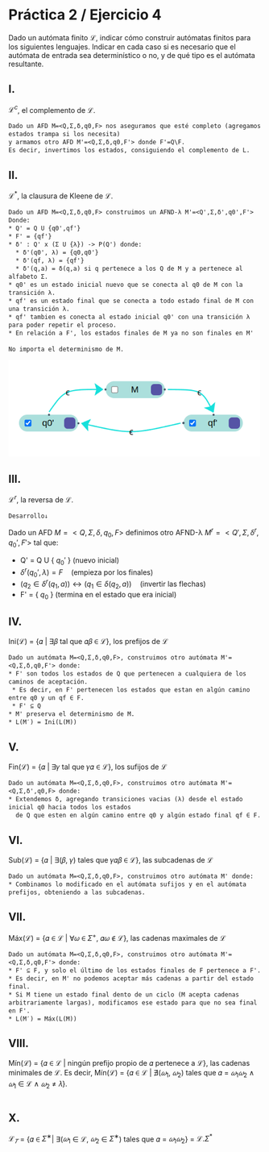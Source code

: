 # Práctica 2 / Ejercicio 4  
Dado un autómata finito $\mathscr{L}$, indicar cómo construir autómatas finitos para los siguientes lenguajes. Indicar en cada caso si es necesario que el autómata de entrada sea determinístico o no, y de qué tipo es el autómata resultante.  
## I. 
$ℒ^c$, el complemento de ℒ.  
```
Dado un AFD M=<Q,Σ,δ,q0,F> nos aseguramos que esté completo (agregamos estados trampa si los necesita)
y armamos otro AFD M'=<Q,Σ,δ,q0,F'> donde F'=Q\F.
Es decir, invertimos los estados, consiguiendo el complemento de L.
```
## II.  
$ℒ^{*}$, la clausura de Kleene de ℒ.  
```
Dado un AFD M=<Q,Σ,δ,q0,F> construimos un AFND-λ M'=<Q',Σ,δ',q0',F'>
Donde:
* Q' = Q U {q0',qf'}
* F' = {qf'}
* δ' : Q' x (Σ U {λ}) -> P(Q') donde:
  * δ'(q0', λ) = {q0,q0'} 
  * δ'(qf, λ) = {qf'}
  * δ'(q,a) = δ(q,a) si q pertenece a los Q de M y a pertenece al alfabeto Σ.
* q0' es un estado inicial nuevo que se conecta al q0 de M con la transición λ.
* qf' es un estado final que se conecta a todo estado final de M con una transición λ.
* qf' tambien es conecta al estado inicial q0' con una transición λ para poder repetir el proceso.
* En relación a F', los estados finales de M ya no son finales en M'

No importa el determinismo de M.
```
<img src="./Images/4ej2.png" style="width: 500px;">  

## III.  
$ℒ^r$, la reversa de ℒ.
```
Desarrollo↓
```
Dado un AFD $M=<Q,Σ,δ,q_0,F>$ definimos otro AFND-λ $M^r = <Q',Σ,δ^r,q_0',F'>$ tal que:
* Q' = Q U { $q_0'$ }  (nuevo inicial)
* $δ^r(q_0',λ) = F \quad$(empieza por los finales)
* $(q_2 \in δ^r(q_1,a)) \leftrightarrow (q_1 \in δ(q_2,a)) \quad$(invertir las flechas)
* F' = { $q_0$ }  (termina en el estado que era inicial)

## IV.  
Ini(ℒ) = {𝛼 | ∃𝛽 tal que 𝛼𝛽 ∈ ℒ}, los prefijos de ℒ
```
Dado un autómata M=<Q,Σ,δ,q0,F>, construimos otro autómata M'=<Q,Σ,δ,q0,F'> donde:
* F' son todos los estados de Q que pertenecen a cualquiera de los caminos de aceptación.
 * Es decir, en F' pertenecen los estados que estan en algún camino entre q0 y un qf ∈ F.
 * F' ⊆ Q
* M' preserva el determinismo de M.
* L(M′) = Ini(L(M))
```

## V.  
Fin(ℒ) = {𝛼 | ∃𝛾 tal que 𝛾𝛼 ∈ ℒ}, los sufijos de ℒ
```
Dado un autómata M=<Q,Σ,δ,q0,F>, construimos otro autómata M'=<Q,Σ,δ',q0,F> donde:
* Extendemos δ, agregando transiciones vacias (λ) desde el estado inicial q0 hacia todos los estados
  de Q que esten en algún camino entre q0 y algún estado final qf ∈ F.
```


## VI.  
Sub(ℒ) = {𝛼 | ∃(𝛽, 𝛾) tales que 𝛾𝛼𝛽 ∈ ℒ}, las subcadenas de ℒ
```
Dado un autómata M=<Q,Σ,δ,q0,F>, construimos otro autómata M' donde:
* Combinamos lo modificado en el autómata sufijos y en el autómata prefijos, obteniendo a las subcadenas.
```


## VII.  
Máx(ℒ) = {𝛼 ∈ ℒ | ∀𝜔 ∈ $Σ^+$, 𝛼𝜔 ∉ ℒ}, las cadenas maximales de ℒ
```
Dado un autómata M=<Q,Σ,δ,q0,F>, construimos otro autómata M'=<Q,Σ,δ,q0,F'> donde:
* F' ⊆ F, y solo el último de los estados finales de F pertenece a F'.
* Es decir, en M' no podemos aceptar más cadenas a partir del estado final.
* Si M tiene un estado final dento de un ciclo (M acepta cadenas arbitrariamente largas), modificamos ese estado para que no sea final en F'.
* L(M′) = Máx(L(M))
```


## VIII.  
Mín(ℒ) = {𝛼 ∈ ℒ | ningún prefijo propio de 𝛼 pertenece a ℒ}, las cadenas minimales de ℒ. 
Es decir, Mín(ℒ) = {𝛼 ∈ ℒ | ∄($𝜔_1$, $𝜔_2$) tales que 𝛼 = $𝜔_1𝜔_2$ ∧ $𝜔_1$ ∈ ℒ ∧ $𝜔_2$ ≠ 𝜆}.
```
```

## X.  
$ℒ_𝑇$ = {𝛼 ∈ $Σ^∗$| ∃($𝜔_1$ ∈ ℒ, $𝜔_2$ ∈ $Σ^∗$) tales que 𝛼 = $𝜔_1𝜔_2$} = $ℒ.Σ^*$
```
```
